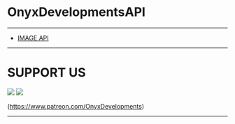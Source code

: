 # OnyxDevelopmentsAPI
---------------------
* [IMAGE API](./imageapi.md)
---------------------
# SUPPORT US
![](https://api.darealytygrunn1.repl.co/img/pat50x.png)
![](https://api.darealytygrunn1.repl.co/img/pat50xwater.jpg)

(https://www.patreon.com/OnyxDevelopments)


---------------------
